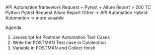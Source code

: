 API Automation framework Request + Pytest + Allure Report > 200 TC
Python
Pytest
Request
Allure Report
Other -> API Automation Hybrid Automation -> more scaable



Agenda
1. Javascript fot Postman Automation Test Cases
2. Write the POSTMAN Test case in Cololection
3. Variable in POSTMAN and Collect finish

